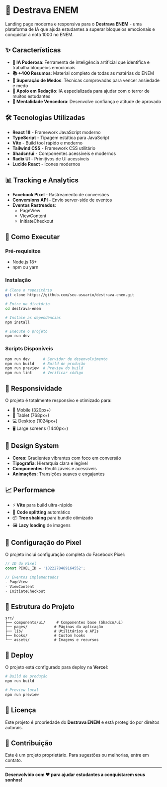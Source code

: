 # 🚀 Destrava ENEM

Landing page moderna e responsiva para o **Destrava ENEM** - uma plataforma de IA que ajuda estudantes a superar bloqueios emocionais e conquistar a nota 1000 no ENEM.

## ✨ Características

- **🤖 IA Poderosa**: Ferramenta de inteligência artificial que identifica e trabalha bloqueios emocionais
- **📚 +400 Resumos**: Material completo de todas as matérias do ENEM
- **💪 Superação de Medos**: Técnicas comprovadas para vencer ansiedade e medo
- **📝 Apoio em Redação**: IA especializada para ajudar com o terror de muitos estudantes
- **🎯 Mentalidade Vencedora**: Desenvolve confiança e atitude de aprovado

## 🛠️ Tecnologias Utilizadas

- **React 18** - Framework JavaScript moderno
- **TypeScript** - Tipagem estática para JavaScript
- **Vite** - Build tool rápido e moderno
- **Tailwind CSS** - Framework CSS utilitário
- **Shadcn/ui** - Componentes acessíveis e modernos
- **Radix UI** - Primitivos de UI acessíveis
- **Lucide React** - Ícones modernos

## 📊 Tracking e Analytics

- **Facebook Pixel** - Rastreamento de conversões
- **Conversions API** - Envio server-side de eventos
- **Eventos Rastreados**:
  - PageView
  - ViewContent
  - InitiateCheckout

## 🚀 Como Executar

### Pré-requisitos
- Node.js 18+ 
- npm ou yarn

### Instalação
```bash
# Clone o repositório
git clone https://github.com/seu-usuario/destrava-enem.git

# Entre no diretório
cd destrava-enem

# Instale as dependências
npm install

# Execute o projeto
npm run dev
```

### Scripts Disponíveis
```bash
npm run dev      # Servidor de desenvolvimento
npm run build    # Build de produção
npm run preview  # Preview do build
npm run lint     # Verificar código
```

## 📱 Responsividade

O projeto é totalmente responsivo e otimizado para:
- 📱 Mobile (320px+)
- 📱 Tablet (768px+)
- 💻 Desktop (1024px+)
- 🖥️ Large screens (1440px+)

## 🎨 Design System

- **Cores**: Gradientes vibrantes com foco em conversão
- **Tipografia**: Hierarquia clara e legível
- **Componentes**: Reutilizáveis e acessíveis
- **Animações**: Transições suaves e engajantes

## 📈 Performance

- ⚡ **Vite** para build ultra-rápido
- 🎯 **Code splitting** automático
- 📦 **Tree shaking** para bundle otimizado
- 🖼️ **Lazy loading** de imagens

## 🔧 Configuração do Pixel

O projeto inclui configuração completa do Facebook Pixel:

```javascript
// ID do Pixel
const PIXEL_ID = '1822278489164552';

// Eventos implementados
- PageView
- ViewContent  
- InitiateCheckout
```

## 📁 Estrutura do Projeto

```
src/
├── components/ui/     # Componentes base (Shadcn/ui)
├── pages/            # Páginas da aplicação
├── lib/              # Utilitários e APIs
├── hooks/            # Custom hooks
└── assets/           # Imagens e recursos
```

## 🚀 Deploy

O projeto está configurado para deploy na **Vercel**:

```bash
# Build de produção
npm run build

# Preview local
npm run preview
```

## 📄 Licença

Este projeto é propriedade do **Destrava ENEM** e está protegido por direitos autorais.

## 🤝 Contribuição

Este é um projeto proprietário. Para sugestões ou melhorias, entre em contato.

---

**Desenvolvido com ❤️ para ajudar estudantes a conquistarem seus sonhos!**